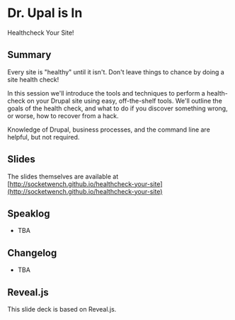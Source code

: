 # Dr. Upal is In

Healthcheck Your Site!

## Summary

Every site is "healthy" until it isn't. Don't leave things to chance by doing a site health check!

In this session we'll introduce the tools and techniques to perform a health-check on your Drupal site using easy, off-the-shelf tools. We'll outline the goals of the health check, and what to do if you discover something wrong, or worse, how to recover from a hack.

Knowledge of Drupal, business processes, and the command line are helpful, but not required.

## Slides

The slides themselves are available at [http://socketwench.github.io/healthcheck-your-site](http://socketwench.github.io/healthcheck-your-site)

## Speaklog

* TBA
## Changelog

* TBA

## Reveal.js

This slide deck is based on Reveal.js.
